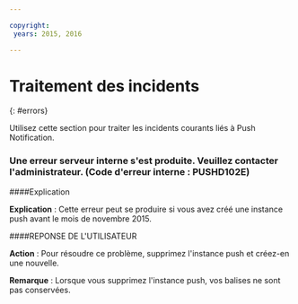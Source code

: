 ```yaml
---

copyright:
 years: 2015, 2016

---
```


# Traitement des incidents
{: #errors}

Utilisez cette section pour traiter les incidents courants liés à Push Notification.


### Une erreur serveur interne s'est produite. Veuillez contacter l'administrateur. (Code d'erreur interne : PUSHD102E)

####Explication

**Explication** : Cette erreur peut se produire si vous avez créé une instance push avant le mois de novembre 2015.  

####REPONSE DE L'UTILISATEUR

**Action** : Pour résoudre ce problème, supprimez l'instance push et créez-en une nouvelle.

**Remarque** : Lorsque vous supprimez l'instance push, vos balises ne sont pas conservées.

